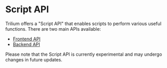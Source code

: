 # Script API

Trilium offers a "Script API" that enables scripts to perform various useful functions. There are two main APIs available:

- [Frontend API](https://triliumnext.github.io/Notes/frontend_api/FrontendScriptApi.html)
- [Backend API](https://triliumnext.github.io/Notes/backend_api/BackendScriptApi.html)

Please note that the Script API is currently experimental and may undergo changes in future updates.
